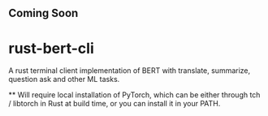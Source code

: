 ## Coming Soon

# rust-bert-cli
A rust terminal client implementation of BERT with translate, summarize, question ask and other ML tasks. 

** Will require local installation of PyTorch, which can be either through tch / libtorch in Rust at build time, or you can install it in your PATH.
